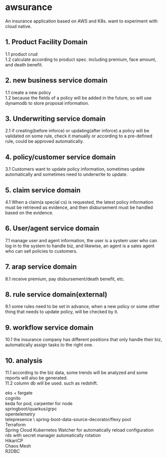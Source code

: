 # awsurance
An insurance application based on AWS and K8s. want to experiment with cloud native.


## 1. Product Facility Domain
1.1 product crud \
1.2 calculate according to product spec. including premium, face amount, and death benefit.

## 2. new business service domain
1.1 create a new policy \
1.2 because the fields of a policy will be added in the future, so will use dynamodb to store proposal information.
   
## 3. Underwriting service domain
2.1 if creating(before inforce) or updating(after inforce) a policy will be validated on some rule, check it manually or according to a pre-defined rule, could be approved automatically.
   
## 4. policy/customer service domain
3.1 Customers want to update policy information, sometimes update automatically and sometimes need to underwrite to update.
   
## 5. claim service domain
4.1 When a claim(a special cs) is requested, the latest policy information must be retrieved as evidence, and then disbursement must be handled based on the evidence.
   
## 6. User/agent service domain
7.1 manage user and agent information, the user is a system user who can log in to the system to handle biz, and likewise, an agent is a sales agent who can sell policies to customers.

## 7. arap service domain
8.1 receive premium, pay disbursement/death benefit, etc.
   
## 8. rule service domain(external)
9.1 some rules need to be set in advance, when a new policy or some other thing that needs to update policy, will be checked by it.
   
## 9. workflow service domain
10.1 the insurance company has different positions that only handle their biz, automatically assign tasks to the right one.

## 10. analysis
11.1 according to the biz data, some trends will be analyzed and some reports will also be generated. \
11.2 column db will be used. such as redshift.


eks + fargate \
cognito \
keda for pod, carpenter for node \
springboot/quarkus/grpc \
opentelemetry \
telepresence  \ 
spring-boot-data-source-decorator/flexy pool \
Terraform \
Spring Cloud Kubernetes Watcher for automatically reload configuration \
rds with secret manager automatically rotation \
HikariCP \
Chaos Mesh \
R2DBC

